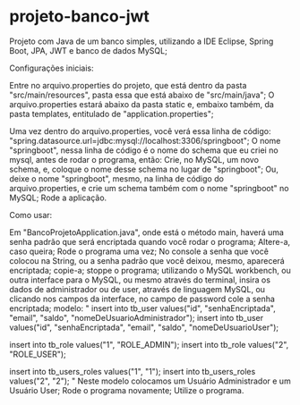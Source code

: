 # projeto-banco-jwt
Projeto com Java de um banco simples, utilizando a IDE Eclipse, Spring Boot, JPA, JWT e banco de dados MySQL;

Configurações iniciais:

Entre no arquivo.properties do projeto, que está dentro da pasta "src/main/resources", pasta essa que está abaixo de "src/main/java";
O arquivo.properties estará abaixo da pasta static e, embaixo também, da pasta templates, entitulado de "application.properties";

Uma vez dentro do arquivo.properties, você verá essa linha de código:
"spring.datasource.url=jdbc:mysql://localhost:3306/springboot";
O nome "springboot", nessa linha de código é o nome do schema que eu criei no mysql, antes de rodar o programa, então:
Crie, no MySQL, um novo schema, e, coloque o nome desse schema no lugar de "springboot";
Ou, deixe o nome "springboot", mesmo, na linha de código do arquivo.properties, e crie um schema também com o nome "springboot" no MySQL;
Rode a aplicação.

Como usar:

Em "BancoProjetoApplication.java", onde está o método main, haverá uma senha padrão que será encriptada quando você rodar o programa;
Altere-a, caso queira;
Rode o programa uma vez;
No console a senha que você colocou na String, ou a senha padrão que você deixou, mesmo, aparecerá encriptada;
copie-a;
stoppe o programa;
utilizando o MySQL workbench, ou outra interface para o MySQL, ou mesmo através do terminal, insira os dados de administrador ou de user, através de linguagem MySQL, ou clicando nos campos da interface, no campo de password cole a senha encriptada;
modelo:
"
insert into tb_user values("id", "senhaEncriptada", "email", "saldo", "nomeDeUsuarioAdministrador");
insert into tb_user values("id", "senhaEncriptada", "email", "saldo", "nomeDeUsuarioUser");

insert into tb_role values("1", "ROLE_ADMIN");
insert into tb_role values("2", "ROLE_USER");

insert into tb_users_roles values("1", "1");
insert into tb_users_roles values("2", "2");
"
Neste modelo colocamos um Usuário Administrador e um Usuário User;
Rode o programa novamente;
Utilize o programa.
